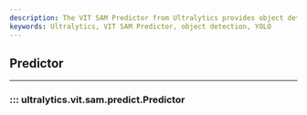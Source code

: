 ```yaml
---
description: The VIT SAM Predictor from Ultralytics provides object detection capabilities for YOLO. Learn how to use it and speed up your object detection models.
keywords: Ultralytics, VIT SAM Predictor, object detection, YOLO
---
```


## Predictor
---
### ::: ultralytics.vit.sam.predict.Predictor
<br><br>